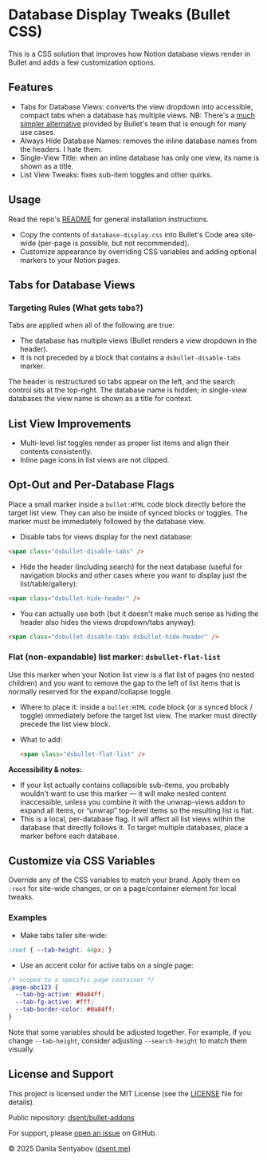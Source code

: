 # Database Display Tweaks (Bullet CSS)

This is a CSS solution that improves how Notion database views render in Bullet and adds a few customization options.

## Features

- Tabs for Database Views: converts the view dropdown into accessible, compact tabs when a database has multiple views.
  NB: There's a [much simpler alternative](https://bullet.so/docs/tabs-for-database-views/) provided by Bullet's team that is enough for many use cases.
- Always Hide Database Names: removes the inline database names from the headers. I hate them.
- Single-View Title: when an inline database has only one view, its name is shown as a title.
- List View Tweaks: fixes sub-item toggles and other quirks.

## Usage

Read the repo's [README](../../README.md) for general installation instructions.

- Copy the contents of `database-display.css` into Bullet's Code area site-wide (per-page is possible, but not recommended).
- Customize appearance by overriding CSS variables and adding optional markers to your Notion pages.

## Tabs for Database Views

### Targeting Rules (What gets tabs?)

Tabs are applied when all of the following are true:

- The database has multiple views (Bullet renders a view dropdown in the header).
- It is not preceded by a block that contains a `dsbullet-disable-tabs` marker.

The header is restructured so tabs appear on the left, and the search control sits at the top-right. The database name is hidden; in single-view databases the view name is shown as a title for context.

## List View Improvements

- Multi-level list toggles render as proper list items and align their contents consistently.
- Inline page icons in list views are not clipped.

## Opt-Out and Per-Database Flags

Place a small marker inside a `bullet:HTML` code block directly before the target list view. They can also be inside of synced blocks or toggles. The marker must be immediately followed by the database view.

- Disable tabs for views display for the next database:

```html
<span class="dsbullet-disable-tabs" />
```

- Hide the header (including search) for the next database (useful for navigation blocks and other cases where you want to display just the list/table/gallery):

```html
<span class="dsbullet-hide-header" />
```

- You can actually use both (but it doesn't make much sense as hiding the header also hides the views dropdown/tabs anyway):

```html
<span class="dsbullet-disable-tabs dsbullet-hide-header" />
```

### Flat (non-expandable) list marker: `dsbullet-flat-list`

Use this marker when your Notion list view is a flat list of pages (no nested children) and you want to remove the gap to the left of list items that is normally reserved for the expand/collapse toggle.

- Where to place it: inside a `bullet:HTML` code block (or a synced block / toggle) immediately before the target list view. The marker must directly precede the list view block.
- What to add:

  ```html
  <span class="dsbullet-flat-list" />
  ```

**Accessibility & notes:**

- If your list actually contains collapsible sub-items, you probably wouldn't want to use this marker — it will make nested content inaccessible, unless you combine it with the unwrap-views addon to expand all items, or “unwrap” top-level items so the resulting list is flat.
- This is a local, per-database flag. It will affect all list views within the database that directly follows it. To target multiple databases, place a marker before each database.

## Customize via CSS Variables

Override any of the CSS variables to match your brand. Apply them on `:root` for site-wide changes, or on a page/container element for local tweaks.

### Examples

- Make tabs taller site-wide:

```css
:root { --tab-height: 44px; }
```

- Use an accent color for active tabs on a single page:

```css
/* scoped to a specific page container */
.page-abc123 {
  --tab-bg-active: #0a84ff;
  --tab-fg-active: #fff;
  --tab-border-color: #0a84ff;
}
```

Note that some variables should be adjusted together. For example, if you change `--tab-height`, consider adjusting `--search-height` to match them visually.

## License and Support

This project is licensed under the MIT License (see the [LICENSE](../../LICENSE) file for details).

Public repository: [dsent/bullet-addons](https://github.com/dsent/bullet-addons)

For support, please [open an issue](https://github.com/dsent/bullet-addons/issues) on GitHub.

© 2025 Danila Sentyabov ([dsent.me](https://dsent.me))
